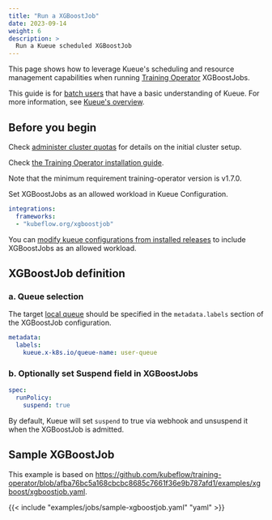 ```yaml
---
title: "Run a XGBoostJob"
date: 2023-09-14
weight: 6
description: >
  Run a Kueue scheduled XGBoostJob
---
```


This page shows how to leverage Kueue's scheduling and resource management capabilities when running [Training Operator](https://www.kubeflow.org/docs/components/training/xgboost/) XGBoostJobs.

This guide is for [batch users](/docs/tasks#batch-user) that have a basic understanding of Kueue. For more information, see [Kueue's overview](/docs/overview).

## Before you begin

Check [administer cluster quotas](/docs/tasks/administer_cluster_quotas) for details on the initial cluster setup.

Check [the Training Operator installation guide](https://github.com/kubeflow/training-operator#installation).

Note that the minimum requirement training-operator version is v1.7.0.

Set XGBoostJobs as an allowed workload in Kueue Configuration.

```yaml
integrations:
  frameworks:
  - "kubeflow.org/xgboostjob" 
```

You can [modify kueue configurations from installed releases](/docs/installation#install-a-custom-configured-released-version) to include XGBoostJobs as an allowed workload.

## XGBoostJob definition

### a. Queue selection

The target [local queue](/docs/concepts/local_queue) should be specified in the `metadata.labels` section of the XGBoostJob configuration.

```yaml
metadata:
  labels:
    kueue.x-k8s.io/queue-name: user-queue
```

### b. Optionally set Suspend field in XGBoostJobs

```yaml
spec:
  runPolicy:
    suspend: true
```

By default, Kueue will set `suspend` to true via webhook and unsuspend it when the XGBoostJob is admitted.

## Sample XGBoostJob

This example is based on https://github.com/kubeflow/training-operator/blob/afba76bc5a168cbcbc8685c7661f36e9b787afd1/examples/xgboost/xgboostjob.yaml.

{{< include "examples/jobs/sample-xgboostjob.yaml" "yaml" >}}
